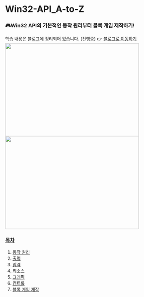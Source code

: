 # Win32-API_A-to-Z
### :video_game:Win32 API의 기본적인 동작 원리부터 블록 게임 제작하기!
학습 내용은 블로그에 정리되어 있습니다. (진행중) :point_right: <a href="https://chanos.tistory.com/category/%EA%B0%9C%EB%B0%9C/Win32%20API%20Programming">블로그로 이동하기  
<img src = "https://user-images.githubusercontent.com/77626299/168533434-65ddf690-d9b1-402d-80b3-e37da591994c.png" width="430px" height="300px"> <img src = "https://user-images.githubusercontent.com/77626299/168533438-6bb98eaa-a775-48f5-8963-384121e72554.png" width="430px" height="300px">

### 목차 
1. 동작 원리
2. 출력
3. 입력
4. 리소스
5. 그래픽
6. 컨트롤
7. 블록 게임 제작 
